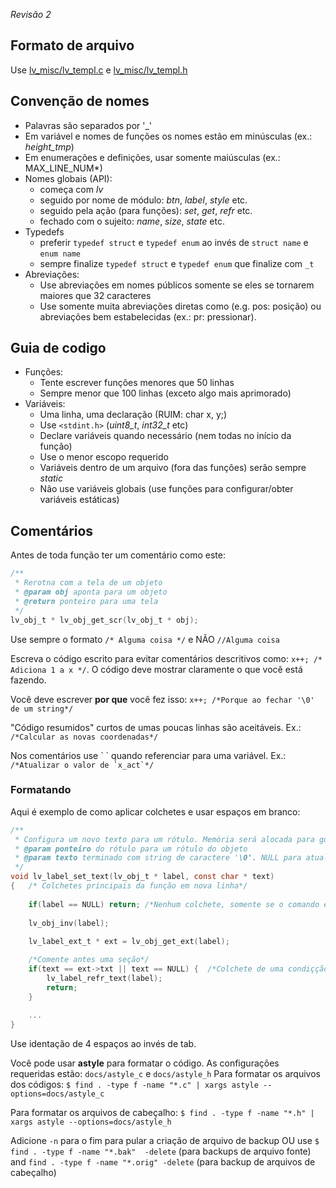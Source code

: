 *Revisão 2*

## Formato de arquivo
Use [lv_misc/lv_templ.c](https://github.com/littlevgl/lvgl/blob/master/lv_misc/lv_templ.c) e [lv_misc/lv_templ.h](https://github.com/littlevgl/lvgl/blob/master/lv_misc/lv_templ.h)

## Convenção de nomes
* Palavras são separados por '_'
* Em variável e nomes de funções os nomes estão em minúsculas (ex.: *height_tmp*)
* Em enumerações e definições, usar somente maiúsculas (ex.: MAX_LINE_NUM*)
* Nomes globais (API):
  * começa com *lv*
  * seguido por nome de módulo: *btn*, *label*, *style* etc.
  * seguido pela ação (para funções): *set*, *get*, *refr* etc.
  * fechado com o sujeito: *name*, *size*, *state* etc. 
* Typedefs
  * preferir `typedef struct` e `typedef enum` ao invés de `struct name` e `enum name`
  * sempre finalize `typedef struct` e `typedef enum` que finalize com `_t`
* Abreviações:
  * Use abreviações em nomes públicos somente se eles se tornarem maiores que 32 caracteres
  * Use somente muita abreviações diretas como (e.g. pos: posição) ou abreviações bem estabelecidas (ex.: pr: pressionar).

## Guia de codigo
* Funções:
  * Tente escrever funções menores que 50 linhas
  * Sempre menor que 100 linhas (exceto algo mais aprimorado)
* Variáveis:
  * Uma linha, uma declaração (RUIM: char x, y;)
  * Use `<stdint.h>` (*uint8_t*, *int32_t* etc)
  * Declare variáveis quando necessário (nem todas no início da função)
  * Use o menor escopo requerido
  * Variáveis dentro de um arquivo (fora das funções) serão sempre *static*
  * Não use variáveis globais (use funções para configurar/obter variáveis estáticas)

## Comentários
Antes de toda função ter um comentário como este:

```c
/**
 * Rerotna com a tela de um objeto
 * @param obj aponta para um objeto
 * @return ponteiro para uma tela
 */
lv_obj_t * lv_obj_get_scr(lv_obj_t * obj); 
```

Use sempre o formato `/* Alguma coisa */` e NÃO `//Alguma coisa`

Escreva o código escrito para evitar comentários descritivos como:
`x++; /* Adiciona 1 a x */`. 
O código deve mostrar claramente o que você está fazendo.

Você deve escrever **por que** você fez isso:
`x++; /*Porque ao fechar '\0' de um string*/`

"Código resumidos" curtos de umas poucas linhas são aceitáveis. Ex.: `/*Calcular as novas coordenadas*/` 

Nos comentários use \` \` quando referenciar para uma variável. Ex.: ``/*Atualizar o valor de `x_act`*/``

### Formatando
Aqui é exemplo de como aplicar colchetes e usar espaços em branco:
```c
/**
 * Configura um novo texto para um rótulo. Memória será alocada para guardar o texto para um rótulo.
 * @param ponteiro do rótulo para um rótulo do objeto
 * @param texto terminado com string de caractere '\0'. NULL para atualizar o texto atual
 */
void lv_label_set_text(lv_obj_t * label, const char * text)
{   /* Colchetes principais da função em nova linha*/
    
    if(label == NULL) return; /*Nenhum colchete, somente se o comando em linha com a condição if*/
    
    lv_obj_inv(label);
    
    lv_label_ext_t * ext = lv_obj_get_ext(label);

    /*Comente antes uma seção*/
    if(text == ext->txt || text == NULL) {  /*Colchete de uma condiçção começa em linha*/
        lv_label_refr_text(label);
        return;   
    }
    
    ...
}
```

Use identação de 4 espaços ao invés de tab.

Você pode usar **astyle** para formatar o código. As configurações requeridas estão: `docs/astyle_c` e `docs/astyle_h`
Para formatar os arquivos dos códigos:
 `$ find . -type f -name "*.c" | xargs astyle --options=docs/astyle_c`
 
Para formatar os arquivos de cabeçalho:
 `$ find . -type f -name "*.h" | xargs astyle --options=docs/astyle_h`
 
Adicione `-n` para o fim para pular a criação de arquivo de backup OU use `$ find . -type f -name "*.bak"  -delete` (para backups de arquivo fonte) and `find . -type f -name "*.orig" -delete` (para backup de arquivos de cabeçalho)
